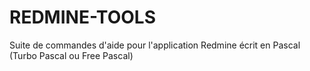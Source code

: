 # REDMINE-TOOLS
Suite de commandes d'aide pour l'application Redmine écrit en Pascal (Turbo Pascal ou Free Pascal)

